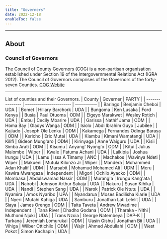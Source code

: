 ```yaml
---
title: "Governers"
date: 2022-12-18
enableToc: false
---
```

---
## About
### Council of Governors
The Council of County Governors (COG) is a non-partisan organisation established under Section 19 of the Intergovernmental Relations Act (IGRA 2012). The Council of Governors comprises of the Governors of the forty-seven Counties.
[COG Webite](https://www.cog.go.ke/)

---

List of counties and their Governors.
| County          | Governer                | PARTY       |
| --------------- | ----------------------- | ----------- |
| Baringo         | Benjamin Cheboi         | UDA         |
| Bomet           | Hillary Barchork        | UDA         |
| Bungoma         | Ken Lusaka              | Ford Kenya  |
| Busia           | Paul Otuoma             | ODM         |
| Elgeyo Marakwet | Wesley Rotich           | UDA         |
| Embu            | Cecily Mbarire          | UDA         |
| Garissa         | Nathif Jama             | ODM         |
| Homa Bay        | Gladys Wanga            | ODM         |
| Isiolo          | Abdi Ibrahim Guyo       | Jubilee     |
| Kajiado         | Joseph Ole Lenku        | ODM         |
| Kakamega        | Fernandes Odinga Barasa | ODM         |
| Kericho         | Eric Mutai              | UDA         |
| Kiambu          | Kimani Wamatangi        | UDA         |
| Kilifi          | Gideon Mung'aro         | ODM         |
| Kirinyaga       | Anne Waiguru            | UDA         |
| Kisii           | Simba Arati             | ODM         |
| Kisumu          | Anyang' Nyong'o         | ODM         |
| Kitui           | Julius Malombe          | Wiper       |
| Kwale           | Fatuma Achani           | UDA         |
| Laikipia        | Joshua Irungu           | UDA         |
| Lamu            | Issa A Timamy           | ANC         |
| Machakos        | Wavinya Ndeti           | Wiper       |
| Makueni         | Mutula Kilonzo Jr       | Wiper       |
| Mandera         | Mohammed Adan Khalif    | UDM         |
| Marsabit        | Mohamud Mohamed Ali     | UDM         |
| Meru            | Kawira Mwangaza         | Independent |
| Migori          | Ochilo Ayacko           | ODM         |
| Mombasa         | Abdulswamad Nassir      | ODM         |
| Murang'a        | Irungu Kang'ata         | UDA         |
| Nairobi         | Johnson Arthur Sakaja   | UDA         |
| Nakuru          | Susan Kihika            | UDA         |
| Nandi           | Stephen Sang            | UDA         |
| Narok           | Patrick Ole Ntutu       | UDA         |
| Nyamira         | Amos Nyaribo            | UPA         |
| Nyandarua       | Moses Badilisha Kiarie  | UDA         |
| Nyeri           | Mutahi Kahiga           | UDA         |
| Samburu         | Jonathan Lati Lelelit   | UDA         |
| Siaya           | James Orengo            | ODM         |
| Taita Taveta    | Andrew Mwadime          | Independent |
| Tana River      | Dhadho Godana           | ODM         |
| Tharaka - Nithi | Muthomi Njuki           | UDA         |
| Trans Nzoia     | George Natembeya        | DAP-K       |
| Turkana         | Jeremiah Lomurukai      | ODM         |
| Uasin Gishu     | Jonathan Bii            | UDA         |
| Vihiga          | Wilber Ottichilo        | ODM         |
| Wajir           | Ahmed Abdullahi         | ODM         |
| West Pokot      | Simon Kachapin          | UDA         |